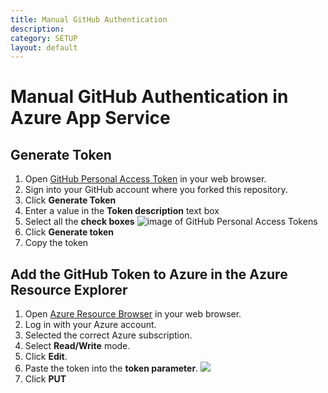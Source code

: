 ```yaml
---
title: Manual GitHub Authentication
description: 
category: SETUP
layout: default
---
```


# Manual GitHub Authentication in Azure App Service

## Generate Token

1. Open [GitHub Personal Access Token](https://github.com/settings/tokens) in your web browser.
1. Sign into your GitHub account where you forked this repository.
1. Click **Generate Token**
1. Enter a value in the **Token description** text box
1. Select all the **check boxes**
    ![image of GitHub Personal Access Tokens](/img/deployment/github-new-personal-access-token.png)
1. Click **Generate token**
1. Copy the token

## Add the GitHub Token to Azure in the Azure Resource Explorer

1. Open [Azure Resource Browser](https://resources.azure.com/providers/Microsoft.Web/sourcecontrols/GitHub) in your web browser.
1. Log in with your Azure account.
1. Selected the correct Azure subscription.
1. Select **Read/Write** mode.
1. Click **Edit**.
1. Paste the token into the **token parameter**.
    ![](/img/deployment/update-github-token-in-azure-resource-explorer.png)
1. Click **PUT** 